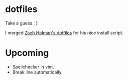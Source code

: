 # dotfiles
Take a guess ; )

I merged [Zach Holman's dotfiles](https://github.com/holman/dotfiles) for his nice install script.

# Upcoming
* Spellchecker in vim.
* Break line automatically.
